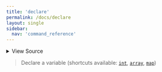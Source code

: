 ```yaml
---
title: 'declare'
permalink: /docs/declare
layout: single
sidebar:
  nav: 'command_reference'
---
```




<details>
  <summary>View Source</summary>

{% highlight sh %}

!fn --shellpen-private writeDSL writeln "declare $*"
{% endhighlight %}

</details>



> Declare a variable (shortcuts available: [`int`](/docs/int), [`array`](/docs/array), [`map`](/docs/map))







